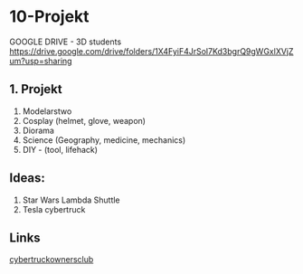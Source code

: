 # 10-Projekt

GOOGLE DRIVE - 3D students https://drive.google.com/drive/folders/1X4FyiF4JrSol7Kd3bgrQ9gWGxlXVjZum?usp=sharing

## 1. Projekt

1. Modelarstwo
2. Cosplay (helmet, glove, weapon)
3. Diorama
4. Science (Geography, medicine, mechanics)
5. DIY - (tool, lifehack)

## Ideas:
1. Star Wars Lambda Shuttle
2. Tesla cybertruck

## Links
[cybertruckownersclub](https://www.cybertruckownersclub.com/)
